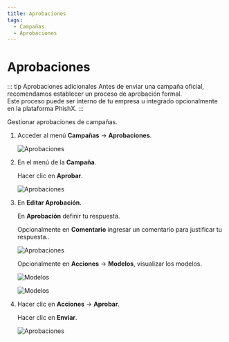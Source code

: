 ```yaml
---
title: Aprobaciones
tags:
  - Campañas
  - Aprobaciones
---
```


# Aprobaciones

::: tip Aprobaciones adicionales
Antes de enviar una campaña oficial, recomendamos establecer un proceso de aprobación formal.<br>
Este proceso puede ser interno de tu empresa u integrado opcionalmente en la plataforma PhishX.
:::

Gestionar aprobaciones de campañas.

1. Acceder al menú **Campañas** -> **Aprobaciones**.

   ![Aprobaciones](https://cdn.phishx.io/phishx-docs/images/phishx_campaigns_approvals_01.webp)

2. En el menú de la **Campaña**.

   Hacer clic en **Aprobar**.

   ![Aprobaciones](https://cdn.phishx.io/phishx-docs/images/phishx_campaigns_approvals_02.webp)

3. En **Editar Aprobación**.

   En **Aprobación** definir tu respuesta.

   Opcionalmente en **Comentario** ingresar un comentario para justificar tu respuesta..

   ![Aprobaciones](https://cdn.phishx.io/phishx-docs/images/phishx_campaigns_approvals_03.webp)

   Opcionalmente en **Acciones** -> **Modelos**, visualizar los modelos.

   ![Modelos](https://cdn.phishx.io/phishx-docs/images/phishx_campaigns_approvals_04.webp)

   ![Modelos](https://cdn.phishx.io/phishx-docs/images/phishx_campaigns_approvals_05.webp)

4. Hacer clic en **Acciones** -> **Aprobar**.

   Hacer clic en **Enviar**.

   ![Aprobaciones](https://cdn.phishx.io/phishx-docs/images/phishx_templates_approval_06.webp)
